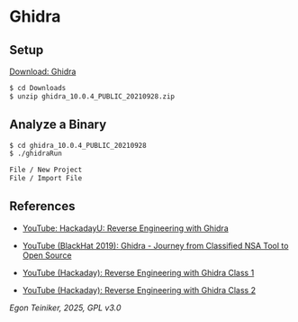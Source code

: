 # Ghidra

## Setup

[Download: Ghidra](https://github.com/NationalSecurityAgency/ghidra/releases)

```bash
$ cd Downloads
$ unzip ghidra_10.0.4_PUBLIC_20210928.zip
```

## Analyze a Binary

```bash
$ cd ghidra_10.0.4_PUBLIC_20210928
$ ./ghidraRun

File / New Project 
File / Import File 
```

## References
* [YouTube: HackadayU: Reverse Engineering with Ghidra](https://youtu.be/d4Pgi5XML8E)
* [YouTube (BlackHat 2019): Ghidra - Journey from Classified NSA Tool to Open Source](https://youtu.be/kx2xp7IQNSc)

* [YouTube (Hackaday): Reverse Engineering with Ghidra Class 1](https://youtu.be/d4Pgi5XML8E?si=kKTOcb8HhzGLk-HG)
* [YouTube (Hackaday): Reverse Engineering with Ghidra Class 2](https://youtu.be/uyWVztMHWtk?si=WXx1aGXYifeLb3fD)

*Egon Teiniker, 2025, GPL v3.0*
